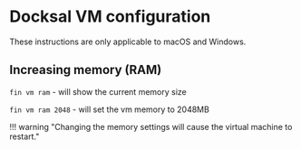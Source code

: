 # Docksal VM configuration

These instructions are only applicable to macOS and Windows.

## Increasing memory (RAM)

`fin vm ram` - will show the current memory size

`fin vm ram 2048` - will set the vm memory to 2048MB

!!! warning "Changing the memory settings will cause the virtual machine to restart."
